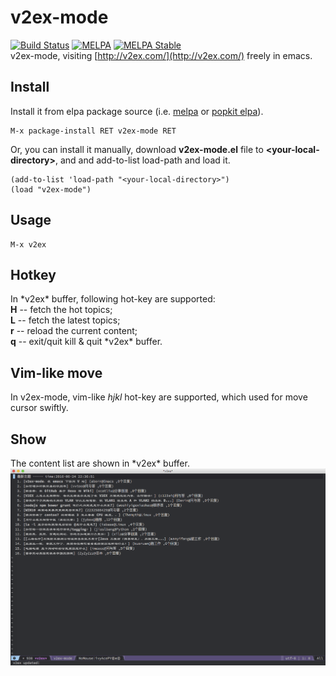 # v2ex-mode
[![Build Status](https://travis-ci.org/aborn/v2ex-mode.svg?branch=master)](https://travis-ci.org/aborn/v2ex-mode)
[![MELPA](https://melpa.org/packages/v2ex-mode-badge.svg)](https://melpa.org/#/v2ex-mode)
[![MELPA Stable](http://stable.melpa.org/packages/v2ex-mode-badge.svg)](http://stable.melpa.org/#/v2ex-mode)  
v2ex-mode, visiting [http://v2ex.com/](http://v2ex.com/) freely in emacs.

## Install
Install it from elpa package source (i.e. [melpa](https://melpa.org/) or [popkit elpa](https://elpa.popkit.org/)).  
```elisp
M-x package-install RET v2ex-mode RET
```

Or, you can install it manually, download **v2ex-mode.el** file to **\<your-local-directory>**, and
and add-to-list load-path and load it.  
```elisp
(add-to-list 'load-path "<your-local-directory>")
(load "v2ex-mode")
```

## Usage
```elisp
M-x v2ex
```

## Hotkey
In \*v2ex* buffer, following hot-key are supported:  
**H** -- fetch the hot topics;  
**L** -- fetch the latest topics;  
**r** -- reload the current content;  
**q** -- exit/quit kill & quit \*v2ex* buffer.

## Vim-like move
In v2ex-mode, vim-like *hjkl* hot-key are supported, which used for move cursor
swiftly.

## Show
The content list are shown in \*v2ex* buffer.  
![](doc/v2ex.png "v2ex conent list")
